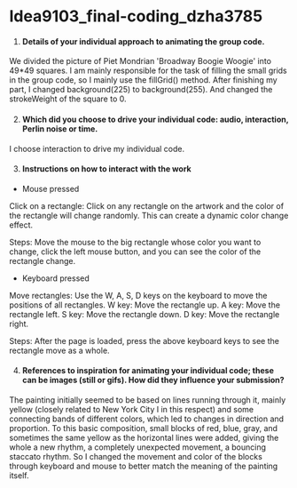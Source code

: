 # Idea9103_final-coding_dzha3785
1. #### Details of your individual approach to animating the group code.
We divided the picture of Piet Mondrian 'Broadway Boogie Woogie' into 49*49 squares. I am mainly responsible for the task of filling the small grids in the group code, so I mainly use the fillGrid() method. After finishing my part, I changed background(225) to background(255). And changed the strokeWeight of the square to 0.

2. #### Which did you choose to drive your individual code: audio, interaction, Perlin noise or time.
I choose interaction to drive my individual code.

3. #### Instructions on how to interact with the work 
- Mouse pressed

Click on a rectangle: Click on any rectangle on the artwork and the color of the rectangle will change randomly. This can create a dynamic color change effect.

Steps: Move the mouse to the big rectangle whose color you want to change, click the left mouse button, and you can see the color of the rectangle change.

- Keyboard pressed

Move rectangles: Use the W, A, S, D keys on the keyboard to move the positions of all rectangles.
W key: Move the rectangle up. 
A key: Move the rectangle left. 
S key: Move the rectangle down. 
D key: Move the rectangle right.

Steps: After the page is loaded, press the above keyboard keys to see the rectangle move as a whole.

4. #### References to inspiration for animating your individual code; these can be images (still or gifs). How did they influence your submission?
The painting initially seemed to be based on lines running through it, mainly yellow (closely related to New York City I in this respect) and some connecting bands of different colors, which led to changes in direction and proportion. To this basic composition, small blocks of red, blue, gray, and sometimes the same yellow as the horizontal lines were added, giving the whole a new rhythm, a completely unexpected movement, a bouncing staccato rhythm. So I changed the movement and color of the blocks through keyboard and mouse to better match the meaning of the painting itself.